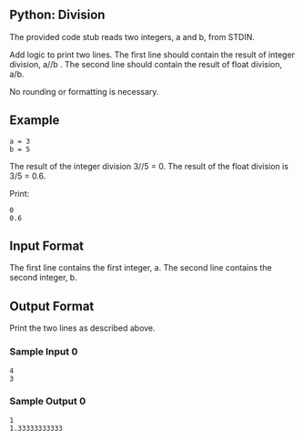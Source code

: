 ## Python: Division
The provided code stub reads two integers, a and b, from STDIN.

Add logic to print two lines. The first line should contain the result of integer division, a//b . The second line should contain the result of float division, a/b.

No rounding or formatting is necessary.

## Example

```
a = 3
b = 5
```

The result of the integer division 3//5 = 0.
The result of the float division is 3/5 = 0.6.

Print:

```
0
0.6
```

## Input Format

The first line contains the first integer, a.
The second line contains the second integer, b.

## Output Format

Print the two lines as described above.

### Sample Input 0

```
4
3
```

### Sample Output 0

```
1
1.33333333333
```
